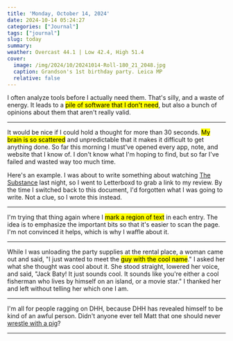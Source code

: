 ```yaml
---
title: 'Monday, October 14, 2024'
date: 2024-10-14 05:24:27
categories: ["Journal"]
tags: ["journal"]
slug: today
summary: 
weather: Overcast 44.1 | Low 42.4, High 51.4
cover: 
  image: /img/2024/10/20241014-Roll-180_21_2048.jpg
  caption: Grandson's 1st birthday party. Leica MP
  relative: false
---
```




I often analyze tools before I actually need them. That's silly, and a waste of energy. It leads to a <mark>pile of software that I don't need</mark>, but also a bunch of opinions about them that aren't really valid.

----

It would be nice if I could hold a thought for more than 30 seconds. <mark>My brain is so scattered</mark> and unpredictable that it makes it difficult to get anything done. So far this morning I must've opened every app, note, and website that I know of. I don't know what I'm hoping to find, but so far I've failed and wasted way too much time.

Here's an example. I was about to write something about watching [The Substance](https://letterboxd.com/jackbaty/film/the-substance/) last night, so I went to Letterboxd to grab a link to my review. By the time I switched back to this document, I'd forgotten what I was going to write. Not a clue, so I wrote this instead.

----

I'm trying that thing again where I <mark>mark a region of text</mark> in each entry. The idea is to emphasize the important bits so that it's easier to scan the page. I'm not convinced it helps, which is why I waffle about it.

----

While I was unloading the party supplies at the rental place, a woman came out and said, "I just wanted to meet the <mark>guy with the cool name</mark>." I asked her what she thought was cool about it. She stood straight, lowered her voice, and said, "Jack Baty! It just sounds cool. It sounds like you're either a cool fisherman who lives by himself on an island, or a movie star." I thanked her and left without telling her which one I am.

----

I'm all for people ragging on DHH, because DHH has revealed himself to be kind of an awful person. Didn't anyone ever tell Matt that one should never [wrestle with a pig](https://ma.tt/2024/10/on-dhh/)?

----


